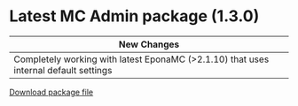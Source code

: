 <h1>Latest MC Admin package (1.3.0)</h1>

|New Changes|
--- |
|Completely working with latest EponaMC (>2.1.10) that uses internal default settings|


<a href="./mcadmin.sppkg" target="_blank">Download package file</a>